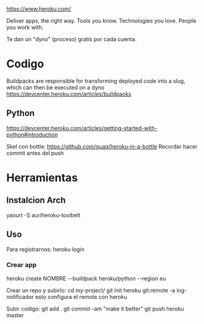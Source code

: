 https://www.heroku.com/

Deliver apps, the right way.
Tools you know. Technologies you love. People you work with.

Te dan un "dyno" (proceso) gratis por cada cuenta.

# Codigo
Buildpacks are responsible for transforming deployed code into a slug, which can then be executed on a dyno
https://devcenter.heroku.com/articles/buildpacks

## Python
https://devcenter.heroku.com/articles/getting-started-with-python#introduction

Skel con bottle: https://github.com/guaq/heroku-in-a-bottle
Recordar hacer commit antes del push


# Herramientas

## Instalcion Arch
yaourt -S aur/heroku-toolbelt

## Uso
Para registrarnos:
heroku login

### Crear app
heroku create NOMBRE --buildpack heroku/python --region eu

Crear un repo y subirlo:
cd my-project/
git init
heroku git:remote -a ing-notificador
  esto configura el remote con heroku

Subir codigo:
git add .
git commit -am "make it better"
git push heroku master
